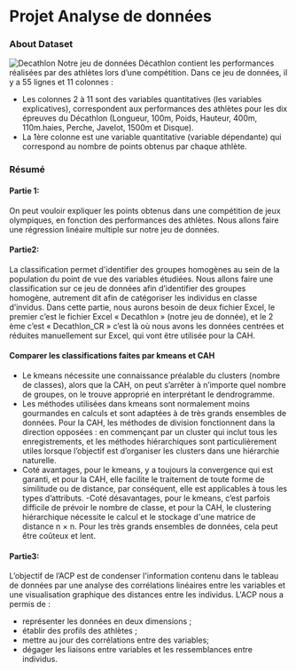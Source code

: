 # Projet Analyse de données


### About Dataset
![Decathlon](https://user-images.githubusercontent.com/93741954/182478720-aea202d1-a56d-4f05-b787-b15a782fc1fc.jpg)
Notre jeu de données Décathlon contient les performances réalisées par des athlètes 
lors d’une compétition.
Dans ce jeu de données, il y a 55 lignes et 11 colonnes :
- Les colonnes 2 à 11 sont des variables quantitatives (les variables explicatives), 
correspondent aux performances des athlètes pour les dix épreuves du Décathlon 
(Longueur, 100m, Poids, Hauteur, 400m, 110m.haies, Perche, Javelot, 1500m et 
Disque).
- La 1ère colonne est une variable quantitative (variable dépendante) qui correspond 
au nombre de points obtenus par chaque athlète.

### Résumé

#### Partie 1:
On peut vouloir expliquer les points obtenus dans une compétition de jeux 
olympiques, en fonction des performances des athlètes. Nous allons faire une régression linéaire multiple sur notre jeu de données. 

#### Partie2: 
La classification permet d'identifier des groupes homogènes au sein de la population 
du point de vue des variables étudiées.
Nous allons faire une classification sur ce jeu de données afin d’identifier des groupes 
homogène, autrement dit afin de catégoriser les individus en classe d’invidus.
Dans cette partie, nous aurons besoin de deux fichier Excel, le premier c’est le fichier 
Excel « Decathlon » (notre jeu de donnée), et le 2 ème c’est « Decathlon_CR » c’est là où 
nous avons les données centrées et réduites manuellement sur Excel, qui vont être utilisée 
pour la CAH.

#### Comparer les classifications faites par kmeans et CAH
- Le kmeans nécessite une connaissance préalable du clusters (nombre de classes), alors 
que la CAH, on peut s’arrêter à n’importe quel nombre de groupes, on le trouve approprié en 
interprétant le dendrogramme.
- Les méthodes utilisées dans kmeans sont normalement moins gourmandes en calculs et 
sont adaptées à de très grands ensembles de données. Pour la CAH, les méthodes de division 
fonctionnent dans la direction opposées : en commençant par un cluster qui inclut tous les 
enregistrements, et les méthodes hiérarchiques sont particulièrement utiles lorsque l’objectif est 
d’organiser les clusters dans une hiérarchie naturelle.
- Coté avantages, pour le kmeans, y a toujours la convergence qui est garanti, et pour la 
CAH, elle facilite le traitement de toute forme de similitude ou de distance, par conséquent, elle 
est applicables à tous les types d’attributs.
-Coté désavantages, pour le kmeans, c’est parfois difficile de prévoir le nombre de classe, 
et pour la CAH, le clustering hiérarchique nécessite le calcul et le stockage d'une matrice de 
distance n × n. Pour les très grands ensembles de données, cela peut être coûteux et lent.

#### Partie3: 
L’objectif de l’ACP est de condenser l'information contenu dans le tableau de 
données par une analyse des corrélations linéaires entre les variables et une 
visualisation graphique des distances entre les individus. 
L'ACP nous a permis de :
- représenter les données en deux dimensions ;
- établir des profils des athlètes ;
- mettre au jour des corrélations entre des variables;
- dégager les liaisons entre variables et les ressemblances entre individus.

